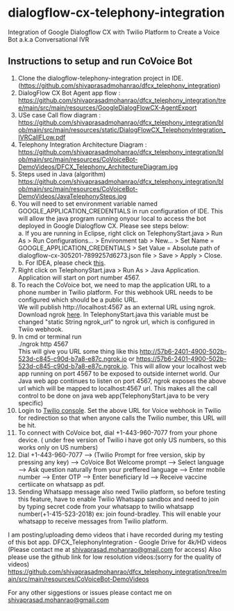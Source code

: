 # dialogflow-cx-telephony-integration
Integration of Google Dialogflow CX with Twilio Platform to Create a Voice Bot a.k.a Conversational IVR

## Instructions to setup and run CoVoice Bot
1. Clone the dialogflow-telephony-integration project in IDE.(https://github.com/shivaprasadmohanrao/dfcx_telephony_integration)
2. DialogFlow CX Bot Agent app flow : https://github.com/shivaprasadmohanrao/dfcx_telephony_integration/tree/main/src/main/resources/GoogleDialogFlowCX-AgentExport
3. USe case Call flow diagram : https://github.com/shivaprasadmohanrao/dfcx_telephony_integration/blob/main/src/main/resources/static/DialogFlowCX_TelephonyIntegration_IVRCallFLow.pdf
4. Telephony Integration Architecture Diagram : https://github.com/shivaprasadmohanrao/dfcx_telephony_integration/blob/main/src/main/resources/CoVoiceBot-DemoVideos/DFCX_Telephony_ArchitectureDiagram.jpg
5. Steps used in Java (algorithm) https://github.com/shivaprasadmohanrao/dfcx_telephony_integration/blob/main/src/main/resources/CoVoiceBot-DemoVideos/JavaTelephonySteps.jpg
6. You will need to set environment variable named GOOGLE\_APPLICATION\_CREDENTIALS in run configuration of IDE. This will allow the java program running onyour local to access the bot deployed in Google Dialogflow CX. Please see steps below:
<br>a. If you are running in Eclipse, right click on TelephonyStart.java > Run As > Run Configurations... > Environment tab > New... > Set Name = GOOGLE\_APPLICATION\_CREDENTIALS > Set Value = Absolute path of dialogflow-cx-305201-7899257d6273.json file > Save > Apply > Close.
<br>b. For IDEA, please check <a href="https://www.jetbrains.com/help/objc/add-environment-variables-and-program-arguments.html#add-environment-variables">this</a>.
4. Right click on TelephonyStart.java > Run As > Java Application. Application will start on port number 4567.
5. To reach the CoVoice bot, we need to map the application URL to a phone number in Twilio platform. For this webhook URL needs to be configured which should be a public URL.
<br>We will publish http://localhost:4567 as an external URL using ngrok. Download ngrok <a href="https://ngrok.com/download">here</a>.
In TelephonyStart.java this variable must be changed "static String ngrok_url" to ngrok url, which is configured in Twiio webhook.
6. In cmd or terminal run<br>
./ngrok http 4567
<br>This will give you URL some thing like this http://57b6-2401-4900-502b-523d-c845-c90d-b7a8-e87c.ngrok.io or https://57b6-2401-4900-502b-523d-c845-c90d-b7a8-e87c.ngrok.io.
This will allow your localhost web app running on port 4567 to be exposed to outside internet world. Our Java web app continues to listen on port 4567, ngrok exposes the above url which will be mapped to localhost:4567 url. This makes all the call control to be done on java web app(TelephonyStart.java to be very specific)
7. Login to <a href="https://console.twilio.com/">Twilio console</a>. Set the above URL for Voice webhook in Twilio for redirection so that when anyone calls the Twilio number, this URL will be hit.
8. To connect with CoVoice bot, dial +1-443-960-7077 from your phone device. ( under free version of Twilio i have got only US numbers, so this works only on US numbers)
9. Dial +1-443-960-7077 --> (Twilio Prompt for free version, skip by pressing any key) --> CoVoice Bot Welcome prompt --> Select language --> Ask question naturally from your preffered language --> Enter mobile number --> Enter OTP --> Enter beneficiary Id --> Receive vaccine certiicate on whatsapp as pdf.
10. Sending Whatsapp message also need Twilio platform, so before testing this feature, have to enable Twilio Whatsapp sandbox and need to join by typing secret code from your whatsapp to twilio whatsapp number(+1-415-523-2018) ex: join found-bradley. This will enable your whatsapp to receive messages from Twilio platform.

I am posting/uploading demo videos that i have recorded during my testing of this bot app.
DFCX_TelephonyIntegration - Google Drive for 4k/HD videos
(Please contact me at shivaprasad.mohanrao@gmail.com for access)
Also please use the github link for low resolution videos:(sorry for the quality of videos)
https://github.com/shivaprasadmohanrao/dfcx_telephony_integration/tree/main/src/main/resources/CoVoiceBot-DemoVideos


For any other siggestions or issues please contact me on shivaprasad.mohanrao@gmail.com
